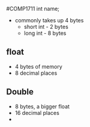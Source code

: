 #COMP1711
int name;
- commonly takes up 4 bytes
	- short int - 2 bytes
	- long int - 8 bytes
## float
- 4 bytes of memory
- 8 decimal places
## Double
- 8 bytes, a bigger float
- 16 decimal places
- 
